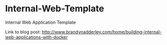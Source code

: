 # Internal-Web-Template
Internal Web Application Template

Link to blog post: http://www.brandynadderley.com/home/building-internal-web-applications-with-docker
